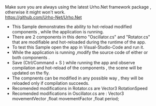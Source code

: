 Make sure you are always using the latest Urho.Net framework package , otherwise it might won't work.\
https://github.com/Urho-Net/Urho.Net

- This Sample demonstrates the ability to hot-reload modified components , while the application is running.
- There are 2 components in this demo  "Oscillator.cs" and "Rotator.cs" that are modifiable and hot-reloaded during the runtime of the app.
- To test this Sample open the app in Visual-Studio-Code and run it.
- While the application is running ,modify the source code of either or both components .
- Save (Ctrl/Command + S ) while running the app and observe compilation and hot-reload of the components , the scene will be updated on the fly.
- The compnents can be modified in any possible way , they will be reloaded only if compilation succeeds.
- Recomended modifications in Rotator.cs are Vector3 RotationSpeed
- Recomended modifications in Oscillator.cs are  : Vector3 movementVector  ,float movementFactor  ,float period;




